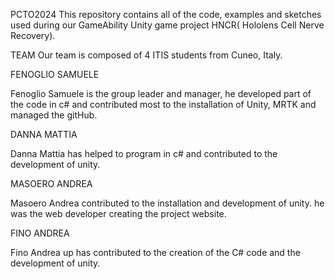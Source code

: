 PCTO2024
This repository contains all of the code, examples and sketches used during our GameAbility Unity game project HNCR( Hololens Cell Nerve Recovery).

TEAM
Our team is composed of 4 ITIS students from Cuneo, Italy.

FENOGLIO SAMUELE

Fenoglio Samuele is the group leader and manager, he developed part of the code in c# and contributed most to the installation of Unity, MRTK and managed the gitHub.

DANNA MATTIA

Danna Mattia has helped to program in c# and contributed to the development of unity.

MASOERO ANDREA

Masoero Andrea contributed to the installation and development of unity. he was the web developer creating the project website.

FINO ANDREA

Fino Andrea up has contributed to the creation of the C# code and the development of unity.
